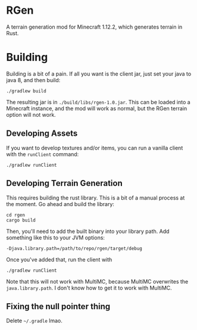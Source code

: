# RGen

A terrain generation mod for Minecraft 1.12.2, which generates terrain in Rust.

# Building

Building is a bit of a pain. If all you want is the client jar, just set your java to java 8, and then build:
```
./gradlew build
```

The resulting jar is in `./build/libs/rgen-1.0.jar`. This can be loaded into a Minecraft instance, and the mod will work as normal, but the RGen terrain option will not work.

## Developing Assets

If you want to develop textures and/or items, you can run a vanilla client with the `runClient` command:
```
./gradlew runClient
```

## Developing Terrain Generation

This requires building the rust library. This is a bit of a manual process at the moment. Go ahead and build the library:
```
cd rgen
cargo build
```

Then, you'll need to add the built binary into your library path. Add something like this to your JVM options:
```
-Djava.library.path=/path/to/repo/rgen/target/debug
```

Once you've added that, run the client with
```
./gradlew runClient
```

Note that this will not work with MultiMC, because MultiMC overwrites the `java.library.path`. I don't know how to get it to work with MultiMC.

## Fixing the null pointer thing

Delete `~/.gradle` lmao.
